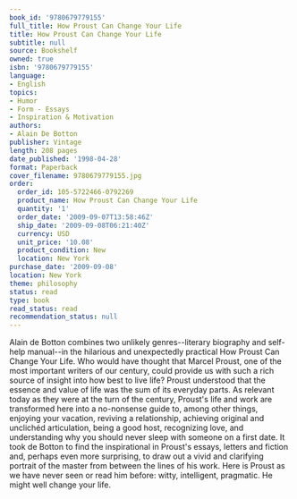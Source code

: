 ```yaml
---
book_id: '9780679779155'
full_title: How Proust Can Change Your Life
title: How Proust Can Change Your Life
subtitle: null
source: Bookshelf
owned: true
isbn: '9780679779155'
language:
- English
topics:
- Humor
- Form - Essays
- Inspiration & Motivation
authors:
- Alain De Botton
publisher: Vintage
length: 208 pages
date_published: '1998-04-28'
format: Paperback
cover_filename: 9780679779155.jpg
order:
  order_id: 105-5722466-0792269
  product_name: How Proust Can Change Your Life
  quantity: '1'
  order_date: '2009-09-07T13:58:46Z'
  ship_date: '2009-09-08T06:21:40Z'
  currency: USD
  unit_price: '10.08'
  product_condition: New
  location: New York
purchase_date: '2009-09-08'
location: New York
theme: philosophy
status: read
type: book
read_status: read
recommendation_status: null
---
```

Alain de Botton combines two unlikely genres--literary biography and self-help manual--in the hilarious and unexpectedly practical How Proust Can Change Your Life.
Who would have thought that Marcel Proust, one of the most important writers of our century, could provide us with such a rich source of insight into how best to live life? Proust understood that the essence and value of life was the sum of its everyday parts. As relevant today as they were at the turn of the century, Proust's life and work are transformed here into a no-nonsense guide to, among other things, enjoying your vacation, reviving a relationship, achieving original and unclichéd articulation, being a good host, recognizing love, and understanding why you should never sleep with someone on a first date. It took de Botton to find the inspirational in Proust's essays, letters and fiction and, perhaps even more surprising, to draw out a vivid and clarifying portrait of the master from between the lines of his work.
Here is Proust as we have never seen or read him before: witty, intelligent, pragmatic. He might well change your life.
